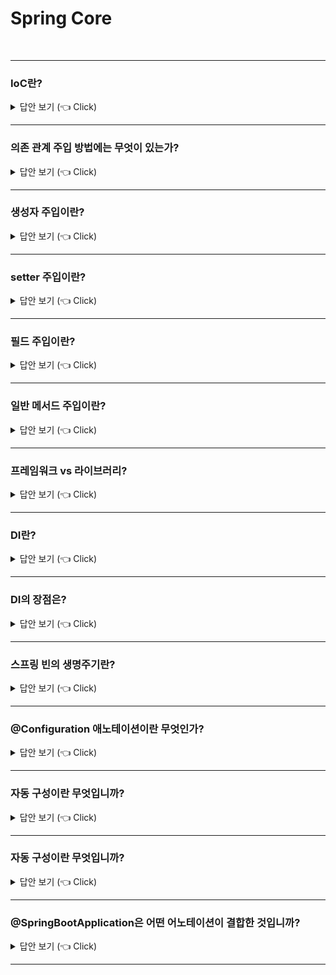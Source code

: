 # Spring Core
<br>


-----------------------

### IoC란?

<details>
   <summary> 답안 보기 (👈 Click)</summary>
<br />
+ IoC란 Inversion Of Control의 줄임말로, 프로그램의 제어권을 프레임워크가 가져가는 것을 의미합니다.  
</details>

-----------------------

### 의존 관계 주입 방법에는 무엇이 있는가?

<details>
   <summary> 답안 보기 (👈 Click)</summary>
<br />
+ 생성자 주입, 수정자 주입(setter 주입), 필드 주입, 일반 메서드 주입 등이 있습니다.  
</details>

-----------------------

### 생성자 주입이란?

<details>
   <summary> 답안 보기 (👈 Click)</summary>
<br />
+ 이름 그대로 생성자를 통해서 주입을 받는 방식입니다. <br> 
  생성자 주입은 생성자 호출 시점에 딱 1번만 호출되는 것을 보장합니다. <br> 
  따라서 불변, 필수 의존 관계에 활용합니다. <br> 
  이 때, 생성자가 딱 1개만 있다면 @Autowired를 생략할 수 있습니다. 
</details>

-----------------------

### setter 주입이란?

<details>
   <summary> 답안 보기 (👈 Click)</summary>
<br />
+ setter라 불리는 필드의 값을 변경하는 수정자 메서드를 통해서 의존관계를 주입하는 방법입니다. <br> 
  선택, 변경 가능성이 있는 의존관계에 사용합니다. 
</details>

-----------------------

### 필드 주입이란?

<details>
   <summary> 답안 보기 (👈 Click)</summary>
<br />
+ 이름 그대로 필드에 바로 주입하는 방법입니다. <br> 
  코드가 간결해서 많은 개발자들을 유혹하지만, 외부에서 변경이 불가능해서 테스트 하기 힘들다는 치명적인 단점이 있습니다. <br> 
  DI 프레임워크가 없으면 아무것도 할 수 없습니다. <br>  
   
</details>

-----------------------

### 일반 메서드 주입이란?

<details>
   <summary> 답안 보기 (👈 Click)</summary>
<br />
+ 일반 메서드를 통해서 주입 받을 수 있습니다. <br>
  한 번에 여러 필드를 주입 받을 수 있지만, 일반적으로 잘 사용하지 않습니다.  
   
</details>

-----------------------

### 프레임워크 vs 라이브러리?

<details>
   <summary> 답안 보기 (👈 Click)</summary>
<br />
+ 내가 작성한 코드의 제어권을 가져가는 것을 프레임워크라고 합니다. <br>
  반면, 라이브러리는 내가 작성한 코드의 제어권을 가져가지 않습니다. 
</details>

-----------------------

### DI란?

<details>
   <summary> 답안 보기 (👈 Click)</summary>
<br />
+ 실행 시점에 외부에서 실제 구현 객체를 생성하고, 클라이언트에 전달해서 클라이언트와 서버의 실제 의존 관계가 연결되는 것
</details>

-----------------------


### DI의 장점은?

<details>
   <summary> 답안 보기 (👈 Click)</summary>
<br />
+ DI를 사용하면 정적인 클래스 의존 관계를 변경하지 않고, 동적인 객체 의존 관계를 쉽게 변경할 수 있습니다. <br> 
  즉, 코드의 유연성과 유지보수성이 높아진다는 장점이 있습니다. 
</details>

-----------------------

### 스프링 빈의 생명주기란?

<details>
   <summary> 답안 보기 (👈 Click)</summary>
<br />
[참고: 김영한 스프링 핵심 원리] 
   
+ 데이터베이스 커넥션 풀이나, 네트워크 소켓처럼 애플리케이션 시작 시점에 필요한 연결을 미리 해두고, <br>
  애플리케이션 종료 시점에 연결을 모두 종료하는 작업을 진행하려면 <br> 
  객체의 초기화와 종료 작업이 필요합니다. 
   
  스프링 빈은 '객체 생성 -> 의존 관계 주입'의 라이프 사이클을 갖습니다. <br>
  즉, 스프링 빈은 객체를 생성하고 의존 관계 주입이 다 끝난 다음에야 필요한 데이터를 사용할 수 있는 준비가 완료됩니다. <br>
  따라서 초기화 작업은 의존관계 주입이 모두 완료되고 난 다음에 호출해야 합니다. <br> 
  그런데 개발자가 의존 관계 주입이 모두 완료된 시점을 어떻게 알 수 있을까? <br> 
   
  스프링은 의존관계 주입이 완료되면 스프링 빈에게 콜백 메서드를 통해서 초기화 시점을 알려주는 다양한 기능을 제공합니다. <br>
  또한, 스프링은 스프링 컨테이너가 종료되기 직전에 소멸 콜백을 줍니다. <br> 
  따라서 안전하게 종료 작업을 진행할 수 있습니다. 
   
  즉, 스프링 빈의 이벤트 라이프사이클은 다음과 같습니다. <br>
  스프링 컨테이너 생성 -> 스프링 빈 생성 -> 의존 관계 주입 -> 초기화 콜백 -> 사용 -> 소멸전 콜백 -> 스프링 종료  
</details>

-----------------------

### @Configuration 애노테이션이란 무엇인가?

<details>
   <summary> 답안 보기 (👈 Click)</summary>
<br />
[참고: 스프링 인 액션] 
   
+ @Configuration 애노테이션은 이것이 각 빈을 스프링 애플리케이션 컨텍스트에 제공하는 구성 클래스라는 것을 <br>
  스프링에게 알려줍니다. <br>
  구성 클래스의 메서드에는 @Bean 애노테이션이 저장되어 있으며, 이것은 각 메서드에서 반환되는 객체가 <br>
  애플리케이션 컨텍스트의 빈으로 추가되어야 한다는 것을 나타냅니다. 
</details>

-----------------------

### 자동 구성이란 무엇입니까?

<details>
   <summary> 답안 보기 (👈 Click)</summary>
<br />
[참고: 스프링 인 액션] 
   
+ 자동 구성은 자동 연결(autowiring)과 컴포넌트 검색(component scanning)이라는 스프링 기법을 기반으로 합니다. <br> 
  컴포넌트 검색을 사용하여 스프링은 자동으로 애플레키엿ㄴ의 classpath에 지정된 컴포넌트를 찾은 후 <br>
  스프링 애플리케이션 컨텍스트의 빈으로 생성할 수 있습니다. <br> 
   
  또한, 스프링은 자동 연결을 사용하여 의존 관계가 있는 컴포넌트를 자동으로 다른 빈에 주입합니다. 
</details>

-----------------------

### 자동 구성이란 무엇입니까?

<details>
   <summary> 답안 보기 (👈 Click)</summary>
<br />
[참고: 스프링 인 액션] 
   
+ 자동 구성은 자동 연결(autowiring)과 컴포넌트 검색(component scanning)이라는 스프링 기법을 기반으로 합니다. <br> 
  컴포넌트 검색을 사용하여 스프링은 자동으로 애플레키엿ㄴ의 classpath에 지정된 컴포넌트를 찾은 후 <br>
  스프링 애플리케이션 컨텍스트의 빈으로 생성할 수 있습니다. <br> 
   
  또한, 스프링은 자동 연결을 사용하여 의존 관계가 있는 컴포넌트를 자동으로 다른 빈에 주입합니다. 
</details>

-----------------------

### @SpringBootApplication은 어떤 어노테이션이 결합한 것입니까?

<details>
   <summary> 답안 보기 (👈 Click)</summary>
<br />
[참고: 스프링 인 액션] 
   
+ @SpringBootConfiguration, @EnableAutoConfiguration, @ComponentScan이 세 가지가 결합한 것입니다. <br>
  
  @SpringBootConfiguration은 현재 클래스를 구성 클래스로 지정하는 역할을 합니다. <br> 
  이 애노테이션은 @Configuration 애노테이션의 특화된 형태입니다. <br> 
   
  @EnableAutoConfiguration은 스프링 부트 자동 구성을 활성화 합니다. <br> 
  이 애노테이션은 우리가 필요로 하는 컴포넌트들을 자동으로 구성하도록 합니다. <br> 
   
  @ComponentScan은 컴포넌트 검색을 활성화합니다. 이것은 @Component, @Controller, @Service 등의 애노테이션과 함께 <br> 
  클래스를 선언할 수 있게 해줍니다. <br>
  그러면 스프링은 자동으로 그런 클래스를 찾아 스프링 애플리케이션 컨텍스트에 컴포넌트로 등록합니다. <br> 
   
</details>

-----------------------
